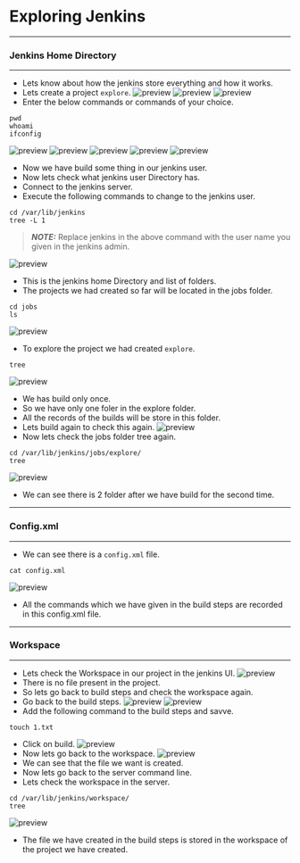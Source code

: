 # Exploring Jenkins
-------------------
### Jenkins Home Directory
---------------------------
* Lets know about how the jenkins store everything and how it works.
* Lets create a project `explore`.
![preview](./Images/Jenkins30.png)
![preview](./Images/Jenkins31.png)
![preview](./Images/Jenkins32.png)
* Enter the below commands or commands of your choice.
```
pwd
whoami
ifconfig
```
![preview](./Images/Jenkins33.png)
![preview](./Images/Jenkins34.png)
![preview](./Images/Jenkins35.png)
![preview](./Images/Jenkins30.png)
![preview](./Images/Jenkins37.png)
* Now we have build some thing in our jenkins user.
* Now lets check what jenkins user Directory has.
* Connect to the jenkins server.
* Execute the following commands to change to the jenkins user.
```
cd /var/lib/jenkins
tree -L 1
```
> **_NOTE:_** Replace jenkins in the above command with the user name you given in the jenkins admin.

![preview](./Images/Jenkins38.png)
* This is the jenkins home Directory and list of folders.
* The projects we had created so far will be located in the jobs folder.
```
cd jobs
ls
```
![preview](./Images/Jenkins39.png)
* To explore the project we had created `explore`.
```
tree
```
![preview](./Images/Jenkins40.png)
* We has build only once.
* So we have only one foler in the explore folder.
* All the records of the builds will be store in this folder.
* Lets build again to check this again.
![preview](./Images/Jenkins41.png)
* Now lets check the jobs folder tree again.
```
cd /var/lib/jenkins/jobs/explore/
tree
```
![preview](./Images/Jenkins42.png)
* We can see there is 2 folder after we have build for the second time.
------
### Config.xml
--------------
* We can see there is a `config.xml` file.
```
cat config.xml
```
![preview](./Images/Jenkins43.png)
* All the commands which we have given in the build steps are recorded in this config.xml file.
------------
### Workspace
-------------
* Lets check the Workspace in our project in the jenkins UI.
![preview](./Images/Jenkins44.png)
* There is no file present in the project.
* So lets go back to build steps and check the workspace again.
* Go back to the build steps.
![preview](./Images/Jenkins45.png)
![preview](./Images/Jenkins46.png)
* Add the following command to the build steps and savve.
```
touch 1.txt
```
* Click on build.
![preview](./Images/Jenkins47.png)
* Now lets go back to the workspace.
![preview](./Images/Jenkins48.png)
* We can see that the file we want is created.
* Now lets go back to the server command line.
* Lets check the workspace in the server.
```
cd /var/lib/jenkins/workspace/
tree
```
![preview](./Images/Jenkins49.png)
* The file we have created in the build steps is stored in the workspace of the project we have created.    